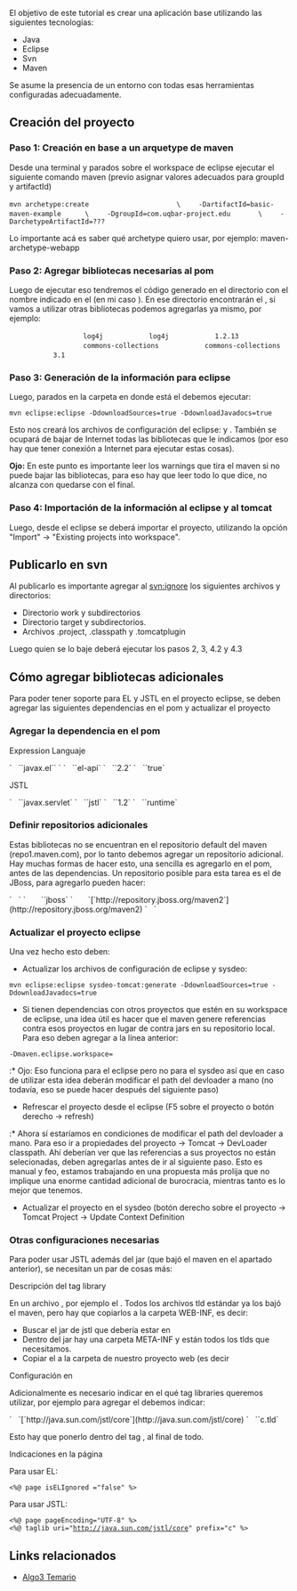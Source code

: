 El objetivo de este tutorial es crear una aplicación base utilizando las siguientes tecnologías:

-   Java
-   Eclipse
-   Svn
-   Maven

Se asume la presencia de un entorno con todas esas herramientas configuradas adecuadamente.

Creación del proyecto
---------------------

### Paso 1: Creación en base a un arquetype de maven

Desde una terminal y parados sobre el workspace de eclipse ejecutar el siguiente comando maven (previo asignar valores adecuados para groupId y artifactId)

`mvn archetype:create                      \`
`    -DartifactId=basic-maven-example      \`
`    -DgroupId=com.uqbar-project.edu       \`
`    -DarchetypeArtifactId=???`

Lo importante acá es saber qué archetype quiero usar, por ejemplo: maven-archetype-webapp

### Paso 2: Agregar bibliotecas necesarias al pom

Luego de ejecutar eso tendremos el código generado en el directorio con el nombre indicado en el (en mi caso ). En ese directorio encontrarán el , si vamos a utilizar otras bibliotecas podemos agregarlas ya mismo, por ejemplo:

`       `<dependency>
`           `<groupId>`log4j`</groupId>
`           `<artifactId>`log4j`</artifactId>
`           `<version>`1.2.13`</version>
`       `</dependency>
`       `<dependency>
`           `<groupId>`commons-collections`</groupId>
`           `<artifactId>`commons-collections`</artifactId>
`           `<version>`3.1`</version>
`       `</dependency>

### Paso 3: Generación de la información para eclipse

Luego, parados en la carpeta en donde está el debemos ejecutar:

`mvn eclipse:eclipse -DdownloadSources=true -DdownloadJavadocs=true`

Esto nos creará los archivos de configuración del eclipse: y . También se ocupará de bajar de Internet todas las bibliotecas que le indicamos (por eso hay que tener conexión a Internet para ejecutar estas cosas).

**Ojo:** En este punto es importante leer los warnings que tira el maven si no puede bajar las bibliotecas, para eso hay que leer todo lo que dice, no alcanza con quedarse con el final.

### Paso 4: Importación de la información al eclipse y al tomcat

Luego, desde el eclipse se deberá importar el proyecto, utilizando la opción "Import" -&gt; "Existing projects into workspace".

Publicarlo en svn
-----------------

Al publicarlo es importante agregar al <svn:ignore> los siguientes archivos y directorios:

-   Directorio work y subdirectorios
-   Directorio target y subdirectorios.
-   Archivos .project, .classpath y .tomcatplugin

Luego quien se lo baje deberá ejecutar los pasos 2, 3, 4.2 y 4.3

Cómo agregar bibliotecas adicionales
------------------------------------

Para poder tener soporte para EL y JSTL en el proyecto eclipse, se deben agregar las siguientes dependencias en el pom y actualizar el proyecto

### Agregar la dependencia en el pom

Expression Languaje  

<dependency>
`   `<groupId>`javax.el`</groupId>` `
`   `<artifactId>`el-api`</artifactId>
`   `<version>`2.2`</version>
`   `<optional>`true`</optional>
</dependency>

JSTL  

<dependency>
`   `<groupId>`javax.servlet`</groupId>
`   `<artifactId>`jstl`</artifactId>
`   `<version>`1.2`</version>
`   `<scope>`runtime`</scope>
</dependency>

### Definir repositorios adicionales

Estas bibliotecas no se encuentran en el repositorio default del maven (repo1.maven.com), por lo tanto debemos agregar un repositorio adicional. Hay muchas formas de hacer esto, una sencilla es agregarlo en el pom, antes de las dependencias. Un repositorio posible para esta tarea es el de JBoss, para agregarlo pueden hacer:

<repositories>
`   `<repository>
`       `<id>`jboss`</id>
`       `<url>[`http://repository.jboss.org/maven2`](http://repository.jboss.org/maven2)</url>
`   `</repository>
</repositories>

### Actualizar el proyecto eclipse

Una vez hecho esto deben:

-   Actualizar los archivos de configuración de eclipse y sysdeo:

`mvn eclipse:eclipse sysdeo-tomcat:generate -DdownloadSources=true -DdownloadJavadocs=true`

-   Si tienen dependencias con otros proyectos que estén en su workspace de eclipse, una idea útil es hacer que el maven genere referencias contra esos proyectos en lugar de contra jars en su repositorio local. Para eso deben agregar a la línea anterior:

`-Dmaven.eclipse.workspace=`<path a su workspace de eclipse>

:\* Ojo: Eso funciona para el eclipse pero no para el sysdeo así que en caso de utilizar esta idea deberán modificar el path del devloader a mano (no todavía, eso se puede hacer después del siguiente paso)

-   Refrescar el proyecto desde el eclipse (F5 sobre el proyecto o botón derecho -&gt; refresh)

:\* Ahora sí estaríamos en condiciones de modificar el path del devloader a mano. Para eso ir a propiedades del proyecto -&gt; Tomcat -&gt; DevLoader classpath. Ahí deberían ver que las referencias a sus proyectos no están selecionadas, deben agregarlas antes de ir al siguiente paso.
Esto es manual y feo, estamos trabajando en una propuesta más prolija que no implique una enorme cantidad adicional de burocracia, mientras tanto es lo mejor que tenemos.

-   Actualizar el proyecto en el sysdeo (botón derecho sobre el proyecto -&gt; Tomcat Project -&gt; Update Context Definition

### Otras configuraciones necesarias

Para poder usar JSTL además del jar (que bajó el maven en el apartado anterior), se necesitan un par de cosas más:

Descripción del tag library  

En un archivo , por ejemplo el . Todos los archivos tld estándar ya los bajó el maven, pero hay que copiarlos a la carpeta WEB-INF, es decir:

-   Buscar el jar de jstl que debería estar en
-   Dentro del jar hay una carpeta META-INF y están todos los tlds que necesitamos.
-   Copiar el a la carpeta de nuestro proyecto web (es decir

Configuración en   

Adicionalmente es necesario indicar en el qué tag libraries queremos utilizar, por ejemplo para agregar el debemos indicar:

<taglib>
`   `<taglib-uri>[`http://java.sun.com/jstl/core`](http://java.sun.com/jstl/core)</taglib-uri>
`   `<taglib-location>`c.tld`</taglib-location>
</taglib>

Esto hay que ponerlo dentro del tag , al final de todo.

Indicaciones en la página   

Para usar EL:

`<%@ page isELIgnored ="false" %> `

Para usar JSTL:

`<%@ page pageEncoding="UTF-8" %> `
`<%@ taglib uri="`[`http://java.sun.com/jstl/core`](http://java.sun.com/jstl/core)`" prefix="c" %>`

Links relacionados
------------------

-   [Algo3 Temario](algo3-temario.html)

